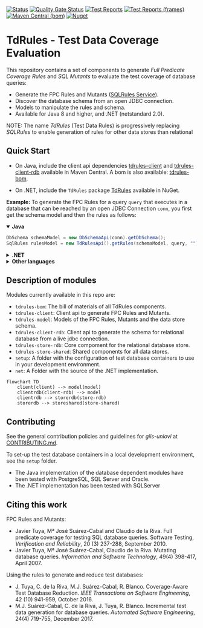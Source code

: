 [![Status](https://github.com/giis-uniovi/tdrules/actions/workflows/test.yml/badge.svg)](https://github.com/giis-uniovi/tdrules/actions)
[![Quality Gate Status](https://sonarcloud.io/api/project_badges/measure?project=my%3Atdrules&metric=alert_status)](https://sonarcloud.io/summary/new_code?id=my%3Atdrules)
[![Test Reports](https://img.shields.io/badge/%20-Test_Reports-orange)](https://giis-uniovi.github.io/tdrules/junit-noframes/junit-noframes.html)
[![Test Reports (frames)](https://img.shields.io/badge/%20-Test_Reports_(frames)-orange)](https://giis-uniovi.github.io/tdrules/junit-frames/index.html)
[![Maven Central (bom)](https://img.shields.io/maven-central/v/io.github.giis-uniovi/tdrules-bom)](https://central.sonatype.com/artifact/io.github.giis-uniovi/tdrules-bom)
[![Nuget](https://img.shields.io/nuget/v/TdRules)](https://www.nuget.org/packages/TdRules/)

# TdRules - Test Data Coverage Evaluation

This repository contains a set of components to generate *Full Predicate Coverage Rules* and *SQL Mutants*
to evaluate the test coverage of database queries:

- Generate the FPC Rules and Mutants ([SQLRules Service](https://in2test.lsi.uniovi.es/sqlrules/)).
- Discover the database schema from an open JDBC connection.
- Models to manipulate the rules and schema.
- Available for Java 8 and higher, and .NET (netstandard 2.0).

NOTE: The name *TdRules* (Test Data Rules) is progressively replacing *SQLRules* 
to enable generation of rules for other data stores than relational

## Quick Start

- On Java, include the client api dependencies
[tdrules-client](https://central.sonatype.com/artifact/io.github.giis-uniovi/tdrules-client)
and 
[tdrules-client-rdb](https://central.sonatype.com/artifact/io.github.giis-uniovi/tdrules-client-rdb)
available in Maven Central.
A bom is also available:
[tdrules-bom](https://central.sonatype.com/artifact/io.github.giis-uniovi/tdrules-bom).

- On .NET, include the `TdRules` package
[TdRules](https://www.nuget.org/packages/TdRules/)
available in NuGet.

**Example:** To generate the FPC Rules for a query `query`
that executes in a database that can be reached by an open JDBC Connection `conn`,
you first get the schema model and then the rules as follows:

<details open><summary><strong>Java</strong></summary>

```Java
DbSchema schemaModel = new DbSchemaApi(conn).getDbSchema();
SqlRules rulesModel = new TdRulesApi().getRules(schemaModel, query, "");
```

</details>

<details><summary><strong>.NET</strong></summary>

```C#
DbSchema schemaModel = new DbSchemaApi(conn).GetDbSchema();
SqlRules rulesModel = new TdRulesApi().GetRules(schemaModel, query, "");
```

</details>

<details><summary><strong>Other languages</strong></summary>

You still can generate the API client to get the rules from other languages using the
[Open API Generator](https://github.com/OpenAPITools/openapi-generator).
The API description of TdRules can be 
[found online here](https://in2test.lsi.uniovi.es/sqlrules/api/v3/swagger-ui/index.html).

</details>

## Description of modules

Modules currently available in this repo are:

- `tdrules-bom`: The bill of materials of all TdRules components.
- `tdrules-client`: Client api to generate FPC Rules and Mutants.
- `tdrules-model`: Models of the FPC Rules, Mutants and the data store schema.
- `tdrules-client-rdb`: Client api to generate the schema for relational database from a live jdbc connection.
- `tdrules-store-rdb`: Core compoment for the relational database store.
- `tdrules-store-shared`: Shared components for all data stores.
- `setup`: A folder with the configuration of test database containers to use in your development environment.
- `net`: A Folder with the source of the .NET implementation.

```mermaid
flowchart TD
    client(client) --> model(model)
    clientrdb(client-rdb) --> model
    clientrdb --> storerdb(store-rdb)
    storerdb --> storeshared(store-shared)
```

## Contributing

See the general contribution policies and guidelines for *giis-uniovi* at 
[CONTRIBUTING.md](https://github.com/giis-uniovi/.github/blob/main/profile/CONTRIBUTING.md).

To set-up the test database containers in a local development environment, see the `setup` folder.
- The Java implementation of the database dependent modules have been tested with PostgreSQL, SQL Server and Oracle.
- The .NET implementation has been tested with SQLServer

## Citing this work

FPC Rules and Mutants:
- Javier Tuya, Mª José Suárez-Cabal and Claudio de la Riva. Full predicate coverage for testing SQL database queries. Software Testing, *Verification and Reliability*, 20 (3) 237-288, September 2010.
- Javier Tuya, Mª José Suárez-Cabal, Claudio de la Riva. Mutating database queries. *Information and Software Technology*, 49(4) 398-417, April 2007.

Using the rules to generate and reduce test databases:
- J. Tuya, C. de la Riva, M.J. Suárez-Cabal, R. Blanco. Coverage-Aware Test Database Reduction. *IEEE Transactions on Software Engineering*, 42 (10) 941-959, October 2016.
- M.J. Suárez-Cabal, C. de la Riva, J. Tuya, R. Blanco. Incremental test data generation for database queries. *Automated Software Engineering*, 24(4) 719-755, December 2017.